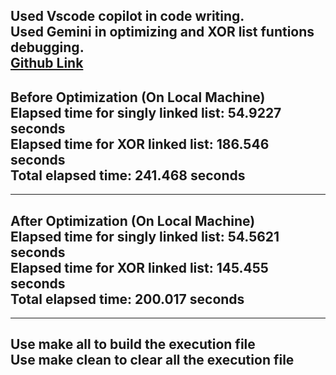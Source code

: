 
Used Vscode copilot in code writing.  
Used Gemini in optimizing and XOR list funtions debugging.  
[Github Link](https://github.com/jeffjun113/DataStructureHW2)  
---
Before Optimization (On Local Machine)  
Elapsed time for singly linked list: 54.9227 seconds  
Elapsed time for XOR linked list: 186.546 seconds  
Total elapsed time: 241.468 seconds
---

---
After Optimization (On Local Machine)  
Elapsed time for singly linked list: 54.5621 seconds  
Elapsed time for XOR linked list: 145.455 seconds  
Total elapsed time: 200.017 seconds
---

---
Use make all to build the execution file  
Use make clean to clear all the execution file
---